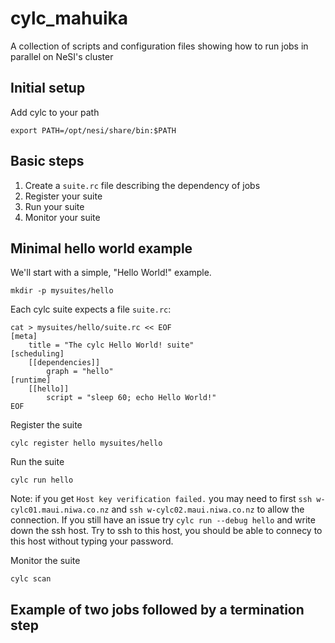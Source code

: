 # cylc_mahuika
A collection of scripts and configuration files showing how to run jobs in parallel on NeSI's cluster

## Initial setup

Add cylc to your path
```
export PATH=/opt/nesi/share/bin:$PATH
```

## Basic steps

 1. Create a `suite.rc` file describing the dependency of jobs
 2. Register your suite
 3. Run your suite 
 4. Monitor your suite

## Minimal hello world example

We'll start with a simple, "Hello World!" example.
```
mkdir -p mysuites/hello
```

Each cylc suite expects a file `suite.rc`:
```
cat > mysuites/hello/suite.rc << EOF
[meta]
    title = "The cylc Hello World! suite"
[scheduling]
    [[dependencies]]
        graph = "hello"
[runtime]
    [[hello]]
        script = "sleep 60; echo Hello World!"
EOF
```

Register the suite
```
cylc register hello mysuites/hello
```

Run the suite
```
cylc run hello
```
Note: if you get `Host key verification failed.` you may need to first `ssh w-cylc01.maui.niwa.co.nz` and `ssh w-cylc02.maui.niwa.co.nz` to allow the connection. If you still have an issue try `cylc run --debug hello` and write down the ssh host. Try to ssh to this host, you should be able to connecy to this host without typing your password.

Monitor the suite
```
cylc scan
```



## Example of two jobs followed by a termination step


